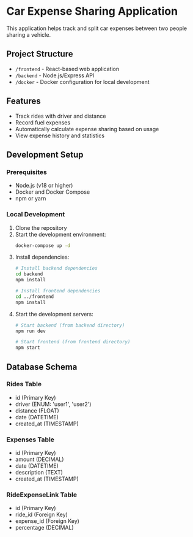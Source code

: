 # Car Expense Sharing Application

This application helps track and split car expenses between two people sharing a vehicle.

## Project Structure
- `/frontend` - React-based web application
- `/backend` - Node.js/Express API
- `/docker` - Docker configuration for local development

## Features
- Track rides with driver and distance
- Record fuel expenses
- Automatically calculate expense sharing based on usage
- View expense history and statistics

## Development Setup

### Prerequisites
- Node.js (v18 or higher)
- Docker and Docker Compose
- npm or yarn

### Local Development
1. Clone the repository
2. Start the development environment:
   ```bash
   docker-compose up -d
   ```
3. Install dependencies:
   ```bash
   # Install backend dependencies
   cd backend
   npm install

   # Install frontend dependencies
   cd ../frontend
   npm install
   ```
4. Start the development servers:
   ```bash
   # Start backend (from backend directory)
   npm run dev

   # Start frontend (from frontend directory)
   npm start
   ```

## Database Schema

### Rides Table
- id (Primary Key)
- driver (ENUM: 'user1', 'user2')
- distance (FLOAT)
- date (DATETIME)
- created_at (TIMESTAMP)

### Expenses Table
- id (Primary Key)
- amount (DECIMAL)
- date (DATETIME)
- description (TEXT)
- created_at (TIMESTAMP)

### RideExpenseLink Table
- id (Primary Key)
- ride_id (Foreign Key)
- expense_id (Foreign Key)
- percentage (DECIMAL) 